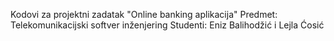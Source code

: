 Kodovi za projektni zadatak "Online banking aplikacija"
Predmet: Telekomunikacijski softver inženjering
Studenti: Eniz Balihodžić i Lejla Ćosić
